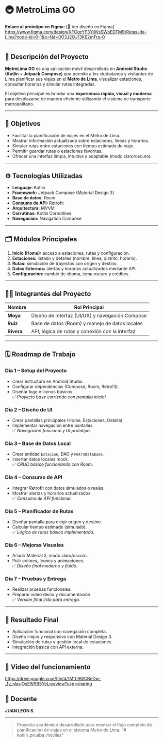 # 🚇 MetroLima GO

**Enlace al prototipo en Figma:** [🔗 Ver diseño en Figma] https://www.figma.com/design/XFOqcYF3YijjVsSWoEDTM9/Rutas-de-Lima?node-id=0-1&p=f&t=0O3J2OJ13KE2mFrp-0

---

## 🧭 Descripción del Proyecto

**MetroLima GO** es una aplicación móvil desarrollada en **Android Studio (Kotlin + Jetpack Compose)** que permite a los ciudadanos y visitantes de Lima planificar sus viajes en el **Metro de Lima**, visualizar estaciones, consultar horarios y simular rutas integradas.

El objetivo principal es brindar una **experiencia rápida, visual y moderna** para desplazarse de manera eficiente utilizando el sistema de transporte metropolitano.

---

## 🎯 Objetivos

- Facilitar la planificación de viajes en el Metro de Lima.  
- Mostrar información actualizada sobre estaciones, líneas y horarios.  
- Simular rutas entre estaciones con tiempo estimado de viaje.  
- Permitir guardar rutas o estaciones favoritas.  
- Ofrecer una interfaz limpia, intuitiva y adaptable (modo claro/oscuro).

---

## ⚙️ Tecnologías Utilizadas

- **Lenguaje:** Kotlin  
- **Framework:** Jetpack Compose (Material Design 3)  
- **Base de datos:** Room  
- **Consumo de API:** Retrofit  
- **Arquitectura:** MVVM  
- **Corrutinas:** Kotlin Coroutines  
- **Navegación:** Navigation Compose  

---

## 🗂️ Módulos Principales

1. **Inicio (Home):** acceso a estaciones, rutas y configuración.  
2. **Estaciones:** listado y detalles (nombre, línea, distrito, horario).  
3. **Rutas:** simulación de trayectos con origen y destino.  
4. **Datos Externos:** alertas y horarios actualizados mediante API.  
5. **Configuración:** cambio de idioma, tema oscuro y créditos.

---

## 👩‍💻 Integrantes del Proyecto

| Nombre | Rol Principal |
|--------|----------------|
| **Moya** | Diseño de interfaz (UI/UX) y navegación Compose |
| **Ruiz** | Base de datos (Room) y manejo de datos locales |
| **Rivera** | API, lógica de rutas y conexión con la interfaz |

---

## 🗓️ Roadmap de Trabajo

### Día 1 – Setup del Proyecto
- Crear estructura en Android Studio.  
- Configurar dependencias (Compose, Room, Retrofit).  
- Diseñar logo e íconos básicos.  
✅ *Proyecto base corriendo con pantalla inicial.*

### Día 2 – Diseño de UI
- Crear pantallas principales (Home, Estaciones, Detalle).  
- Implementar navegación entre pantallas.  
✅ *Navegación funcional y UI prototipo.*

### Día 3 – Base de Datos Local
- Crear entidad `Estacion`, DAO y `MetroDatabase`.  
- Insertar datos locales mock.  
✅ *CRUD básico funcionando con Room.*

### Día 4 – Consumo de API
- Integrar Retrofit con datos simulados o reales.  
- Mostrar alertas y horarios actualizados.  
✅ *Consumo de API funcional.*

### Día 5 – Planificador de Rutas
- Diseñar pantalla para elegir origen y destino.  
- Calcular tiempo estimado (simulado).  
✅ *Lógica de rutas básica implementada.*

### Día 6 – Mejoras Visuales
- Añadir Material 3, modo claro/oscuro.  
- Pulir colores, íconos y animaciones.  
✅ *Diseño final moderno y fluido.*

### Día 7 – Pruebas y Entrega
- Realizar pruebas funcionales.  
- Preparar video demo y documentación.  
✅ *Versión final lista para entrega.*

---

## 📱 Resultado Final

- Aplicación funcional con navegación completa.  
- Diseño limpio y responsivo con Material Design 3.  
- Simulación de rutas y gestión local de estaciones.  
- Integración básica con API externa.  

---

## 📱 Video del funcionamiento
https://drive.google.com/file/d/1MfL9WCBeDw-_1y_nlasjOsEW9B5YeLqv/view?usp=sharing

## 🧾 Docente

**JUAN LEON S.**

---

> Proyecto académico desarrollado para mostrar el flujo completo de planificación de viajes en el sistema Metro de Lima.
"# kotlin_prueba_moviles" 
